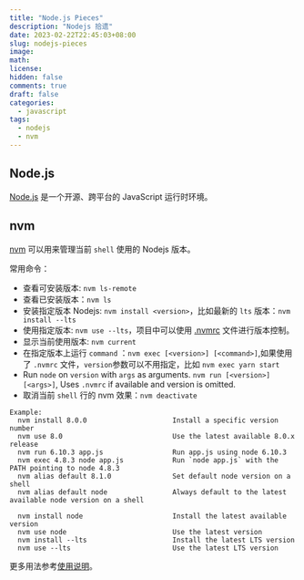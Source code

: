 ```yaml
---
title: "Node.js Pieces"
description: "Nodejs 拾遗"
date: 2023-02-22T22:45:03+08:00
slug: nodejs-pieces
image:
math:
license:
hidden: false
comments: true
draft: false
categories:
  - javascript
tags:
  - nodejs
  - nvm
---
```


## Node.js

[Node.js](https://nodejs.org/zh-cn/) 是一个开源、跨平台的 JavaScript 运行时环境。

## nvm

[nvm](https://github.com/nvm-sh/nvm) 可以用来管理当前 `shell` 使用的 Nodejs 版本。

常用命令：

- 查看可安装版本: `nvm ls-remote`
- 查看已安装版本：`nvm ls`
- 安装指定版本 Nodejs: `nvm install <version>`，比如最新的 `lts` 版本：`nvm install --lts`
- 使用指定版本: `nvm use --lts`，项目中可以使用 [.nvmrc](https://github.com/nvm-sh/nvm#nvmrc) 文件进行版本控制。
- 显示当前使用版本: `nvm current`
- 在指定版本上运行 `command` ：`nvm exec [<version>] [<command>]`,如果使用了 `.nvmrc` 文件，`version`参数可以不用指定，比如 `nvm exec yarn start`
- Run `node` on `version` with `args` as arguments. `nvm run [<version>] [<args>]`, Uses `.nvmrc` if available and version is omitted.
- 取消当前 `shell` 行的 nvm 效果：`nvm deactivate`

```shell
Example:
  nvm install 8.0.0                     Install a specific version number
  nvm use 8.0                           Use the latest available 8.0.x release
  nvm run 6.10.3 app.js                 Run app.js using node 6.10.3
  nvm exec 4.8.3 node app.js            Run `node app.js` with the PATH pointing to node 4.8.3
  nvm alias default 8.1.0               Set default node version on a shell
  nvm alias default node                Always default to the latest available node version on a shell

  nvm install node                      Install the latest available version
  nvm use node                          Use the latest version
  nvm install --lts                     Install the latest LTS version
  nvm use --lts                         Use the latest LTS version
```

更多用法参考[使用说明](https://github.com/nvm-sh/nvm#usage)。
